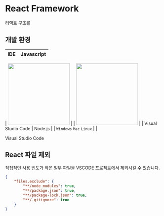 # React Framework
리액트 구조를

## 개발 환경

| IDE | Javascript |
| :---: | :---: |

| <img src="https://user-images.githubusercontent.com/52397976/133613056-76f54e00-4228-4147-b185-75d634726fc2.png" width="200" height="200" /> | | <img src="https://user-images.githubusercontent.com/52397976/133614530-6626e27c-4193-4ee0-bca6-27ebb8dbb310.png" width="200" height="200" /> |
| Visual Studio Code | Node.js |
| `Windows` `Mac` `Linux` | | 



Visual Studio Code

## React 파일 제외
직접적인 사용 빈도가 작은 일부 파일을 VSCODE 프로젝트에서 제외시킬 수 있습니다.

```json
{
    "files.exclude": {
        "**/node_modules": true,
        "**/package.json": true,
        "**/package-lock.json": true,
        "**/.gitignore": true
    }
}
```
